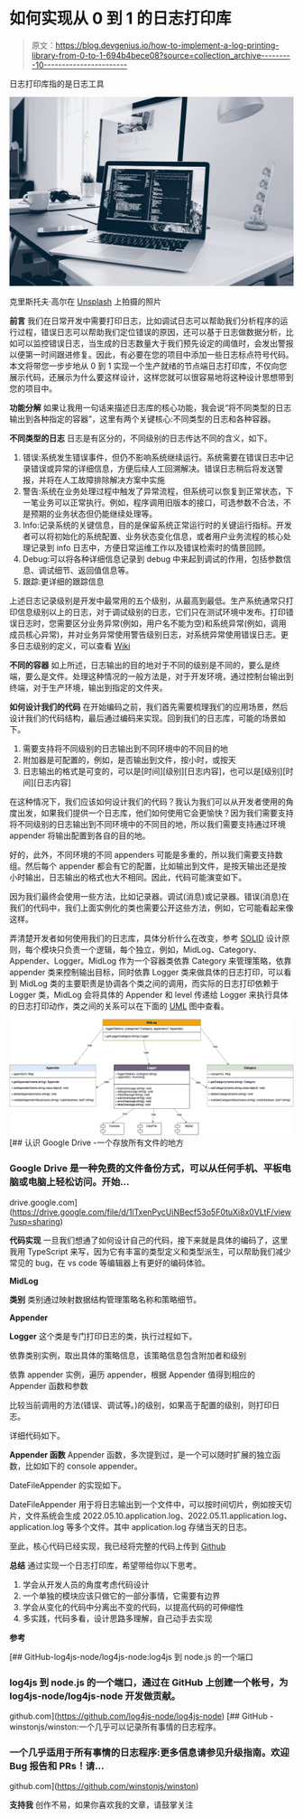 # 如何实现从 0 到 1 的日志打印库

> 原文：<https://blog.devgenius.io/how-to-implement-a-log-printing-library-from-0-to-1-694b4bece08?source=collection_archive---------10----------------------->

日志打印库指的是日志工具

![](img/c4b5d41c3e289f5dc270dbb70ba272ab.png)

克里斯托夫·高尔在 [Unsplash](https://unsplash.com?utm_source=medium&utm_medium=referral) 上拍摄的照片

**前言**
我们在日常开发中需要打印日志，比如调试日志可以帮助我们分析程序的运行过程，错误日志可以帮助我们定位错误的原因，还可以基于日志做数据分析，比如可以监控错误日志，当生成的日志数量大于我们预先设定的阈值时，会发出警报以便第一时间跟进修复。因此，有必要在您的项目中添加一些日志标点符号代码。本文将带您一步步地从 0 到 1 实现一个生产就绪的节点端日志打印库，不仅向您展示代码，还展示为什么要这样设计，这样您就可以很容易地将这种设计思想带到您的项目中。

**功能分解**
如果让我用一句话来描述日志库的核心功能，我会说“将不同类型的日志输出到各种指定的容器”，这里有两个关键核心:不同类型的日志和各种容器。

**不同类型的日志**
日志是有区分的，不同级别的日志传达不同的含义，如下。

1.  错误:系统发生错误事件，但仍不影响系统继续运行。系统需要在错误日志中记录错误或异常的详细信息，方便后续人工回溯解决。错误日志稍后将发送警报，并将在人工故障排除解决方案中实施
2.  警告:系统在业务处理过程中触发了异常流程，但系统可以恢复到正常状态，下一笔业务可以正常执行。例如，程序调用旧版本的接口，可选参数不合法，不是预期的业务状态但仍能继续处理等。
3.  Info:记录系统的关键信息，目的是保留系统正常运行时的关键运行指标。开发者可以将初始化的系统配置、业务状态变化信息，或者用户业务流程的核心处理记录到 info 日志中，方便日常运维工作以及错误检索时的情景回顾。
4.  Debug:可以将各种详细信息记录到 debug 中来起到调试的作用，包括参数信息、调试细节、返回值信息等。
5.  跟踪:更详细的跟踪信息

上述日志记录级别是开发中最常用的五个级别，从最高到最低。生产系统通常只打印信息级别以上的日志，对于调试级别的日志，它们只在测试环境中发布。打印错误日志时，您需要区分业务异常(例如，用户名不能为空)和系统异常(例如，调用成员核心异常)，并对业务异常使用警告级别日志，对系统异常使用错误日志。更多日志级别的定义，可以查看 [Wiki](https://en.wikipedia.org/wiki/Syslog#Severity_level)

**不同的容器**
如上所述，日志输出的目的地对于不同的级别是不同的，要么是终端，要么是文件。处理这种情况的一般方法是，对于开发环境，通过控制台输出到终端，对于生产环境，输出到指定的文件夹。

**如何设计我们的代码**
在开始编码之前，我们首先需要梳理我们的应用场景，然后设计我们的代码结构，最后通过编码来实现。回到我们的日志库，可能的场景如下。

1.  需要支持将不同级别的日志输出到不同环境中的不同目的地
2.  附加器是可配置的，例如，是否输出到文件，按小时，或按天
3.  日志输出的格式是可变的，可以是[时间][级别][日志内容]，也可以是[级别][时间][日志内容]

在这种情况下，我们应该如何设计我们的代码？我认为我们可以从开发者使用的角度出发，如果我们提供一个日志库，他们如何使用它会更愉快？因为我们需要支持将不同级别的日志输出到不同环境中的不同目的地，所以我们需要支持通过环境 appender 将输出配置到各自的目的地。

好的，此外，不同环境的不同 appenders 可能是多重的，所以我们需要支持数组。然后每个 appender 都会有它的配置，比如输出到文件，是按天输出还是按小时输出，日志输出的格式也大不相同。因此，代码可能演变如下。

因为我们最终会使用一些方法，比如记录器。调试(消息)或记录器。错误(消息)在我们的代码中，我们上面实例化的类也需要公开这些方法，例如，它可能看起来像这样。

弄清楚开发者如何使用我们的日志库，具体分析什么在改变，参考 [SOLID](https://www.digitalocean.com/community/conceptual_articles/s-o-l-i-d-the-first-five-principles-of-object-oriented-design) 设计原则，每个模块只负责一个逻辑，每个独立，例如，MidLog、Category、Appender、Logger。MidLog 作为一个容器类依靠 Category 来管理策略，依靠 appender 类来控制输出目标，同时依靠 Logger 类来做具体的日志打印，可以看到 MidLog 类的主要职责是协调各个类之间的调用，而实际的日志打印依赖于 Logger 类，MidLog 会将具体的 Appender 和 level 传递给 Logger 来执行具体的日志打印动作，类之间的关系可以在下面的 [UML](https://drive.google.com/file/d/1lTxenPycUiNBecf53o5F0tuXi8x0VLtF/view?usp=sharing) 图中查看。

![](img/69e5cf2c3253e508843ae21530f2edd7.png)[](https://drive.google.com/file/d/1lTxenPycUiNBecf53o5F0tuXi8x0VLtF/view?usp=sharing) [## 认识 Google Drive -一个存放所有文件的地方

### Google Drive 是一种免费的文件备份方式，可以从任何手机、平板电脑或电脑上轻松访问。开始…

drive.google.com](https://drive.google.com/file/d/1lTxenPycUiNBecf53o5F0tuXi8x0VLtF/view?usp=sharing) 

**代码实现**
一旦我们想通了如何设计自己的代码，接下来就是具体的编码了，这里我用 TypeScript 来写，因为它有丰富的类型定义和类型派生，可以帮助我们减少常见的 bug，在 vs code 等编辑器上有更好的编码体验。

**MidLog**

**类别**
类别通过映射数据结构管理策略名称和策略细节。

**Appender**

**Logger**
这个类是专门打印日志的类，执行过程如下。

依靠类别实例，取出具体的策略信息，该策略信息包含附加者和级别

依靠 appender 实例，遍历 appender，根据 Appender 值得到相应的 Appender 函数和参数

比较当前调用的方法(错误、调试等。)的级别，如果高于配置的级别，则打印日志。

详细代码如下。

**Appender 函数**
Appender 函数，多次提到过，是一个可以随时扩展的独立函数，比如如下的 console appender。

DateFileAppender 的实现如下。

DateFileAppender 用于将日志输出到一个文件中，可以按时间切片，例如按天切片，文件系统会生成 2022.05.10.application.log、2022.05.11.application.log、application.log 等多个文件。其中 application.log 存储当天的日志。

至此，核心代码已经实现，我已经将完整的代码上传到 [Github](https://github.com/simplefeel/logger-node)

**总结**
通过实现一个日志打印库，希望带给你以下思考。

1.  学会从开发人员的角度考虑代码设计
2.  一个单独的模块应该只做它的一部分事情，它需要有边界
3.  学会从变化的代码中分离出不变的代码，以提高代码的可伸缩性
4.  多实践，代码多看，设计思路多理解，自己动手去实现

**参考**

[](https://github.com/log4js-node/log4js-node) [## GitHub-log4js-node/log4js-node:log4js 到 node.js 的一个端口

### log4js 到 node.js 的一个端口，通过在 GitHub 上创建一个帐号，为 log4js-node/log4js-node 开发做贡献。

github.com](https://github.com/log4js-node/log4js-node) [](https://github.com/winstonjs/winston) [## GitHub - winstonjs/winston:一个几乎可以记录所有事情的日志程序。

### 一个几乎适用于所有事情的日志程序:更多信息请参见升级指南。欢迎 Bug 报告和 PRs！请…

github.com](https://github.com/winstonjs/winston) 

**支持我**
创作不易，如果你喜欢我的文章，请鼓掌关注